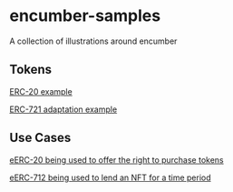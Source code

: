 # encumber-samples
A collection of illustrations around encumber 

## Tokens
[ERC-20 example](./src/encumberableERC20.sol)

[ERC-721 adaptation example](./src/encumberableERC721.sol)

## Use Cases
[eERC-20 being used to offer the right to purchase tokens](./src/optionalPurchase.sol)

[eERC-712 being used to lend an NFT for a time period](./src/temporaryOwnership.sol)